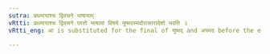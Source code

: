 ```yaml
---
sutra: प्रथमायाश्च द्विवचने भाषायाम्
vRtti: प्रथमायाश्च द्विवचने परतो भाषायां विषये युष्मदस्मदोराकारादेशो भवति ॥
vRtti_eng: आ is substituted for the final of युष्मद् and अस्मद before the ending of the Nominative Dual in the Secular literature.

---
```

